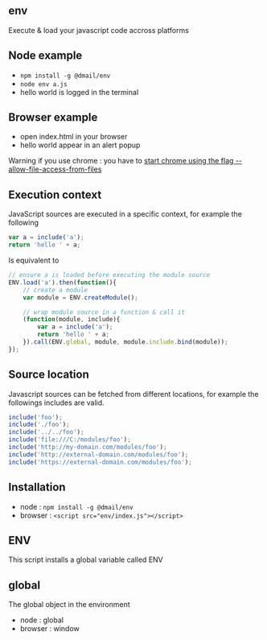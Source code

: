 ## env

Execute & load your javascript code accross platforms

## Node example

- `npm install -g @dmail/env`
- `node env a.js`
- hello world is logged in the terminal

## Browser example

- open index.html in your browser
- hello world appear in an alert popup

Warning if you use chrome : you have to [start chrome using the flag --allow-file-access-from-files](http://www.chrome-allow-file-access-from-file.com)

## Execution context

JavaScript sources are executed in a specific context, for example the following

```javascript
var a = include('a');
return 'hello ' + a;
```

Is equivalent to

```javascript
// ensure a is loaded before executing the module source
ENV.load('a').then(function(){
	// create a module
	var module = ENV.createModule();

	// wrap module source in a function & call it
	(function(module, include){
		var a = include('a');
		return 'hello ' + a;
	}).call(ENV.global, module, module.include.bind(module));
});
```

## Source location

Javascript sources can be fetched from different locations, for example the followings includes are valid.

```javascript
include('foo');
include('./foo');
include('../../foo');
include('file:///C:/modules/foo');
include('http://my-domain.com/modules/foo');
include('http://external-domain.com/modules/foo');
include('https://external-domain.com/modules/foo');
```

## Installation

- node : `npm install -g @dmail/env`<br />
- browser : `<script src="env/index.js"></script>`

## ENV

This script installs a global variable called ENV

## global

The global object in the environment

- node : global
- browser : window
